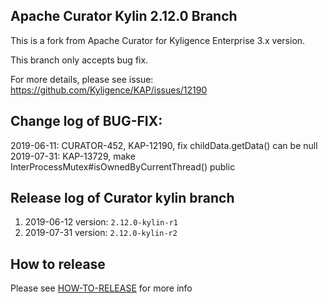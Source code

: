 Apache Curator Kylin 2.12.0 Branch
----------------------------------

This is a fork from Apache Curator for Kyligence Enterprise 3.x version.

This branch only accepts bug fix.

For more details, please see issue: https://github.com/Kyligence/KAP/issues/12190


## Change log of BUG-FIX:

2019-06-11: CURATOR-452, KAP-12190, fix childData.getData() can be null
2019-07-31: KAP-13729, make InterProcessMutex#isOwnedByCurrentThread() public

## Release log of Curator kylin branch

1. 2019-06-12  version: `2.12.0-kylin-r1`
2. 2019-07-31  version: `2.12.0-kylin-r2`

## How to release

Please see [HOW-TO-RELEASE](release/HOW-TO-RELEASE.md) for more info
